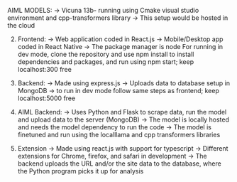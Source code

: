 AIML MODELS:
-> Vicuna 13b- running using Cmake visual studio environment and cpp-transformers library
-> This setup would be hosted in the cloud


2. Frontend: 
	-> Web application coded in React.js
	-> Mobile/Desktop app coded in React Native
	-> The package manager is node
For running in dev mode, clone the repository and use npm install to install dependencies and packages, and run using npm start; keep localhost:300 free



3. Backend:
	-> Made using express.js
	-> Uploads data to database setup in MongoDB
	-> to run in dev mode follow same steps as frontend; keep localhost:5000 free
4. AIML Backend:
	-> Uses Python and Flask to scrape data, run the model and upload data to the server (MongoDB)
	-> The model is locally hosted and needs the model dependency to run the code
	-> The model is finetuned and run using the localllama and cpp transformers libraries


5. Extension
	-> Made using react.js with support for typescript
	-> Different extensions for Chrome, firefox, and safari in development
	-> The backend uploads the URL and/or the site data to the database, where the Python program picks it up for analysis
